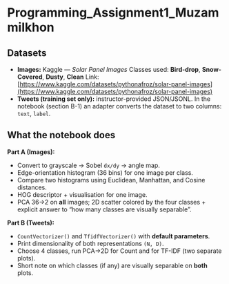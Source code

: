 # Programming_Assignment1_Muzammilkhon




## Datasets

* **Images:** Kaggle — *Solar Panel Images*
  Classes used: **Bird-drop**, **Snow-Covered**, **Dusty**, **Clean**
  Link: [https://www.kaggle.com/datasets/pythonafroz/solar-panel-images](https://www.kaggle.com/datasets/pythonafroz/solar-panel-images)
* **Tweets (training set only):** instructor-provided JSON/JSONL.
  In the notebook (section B-1) an adapter converts the dataset to two columns: `text`, `label`.

## What the notebook does

**Part A (Images):**

* Convert to grayscale → Sobel `dx/dy` → angle map.
* Edge-orientation histogram (36 bins) for one image per class.
* Compare two histograms using Euclidean, Manhattan, and Cosine distances.
* HOG descriptor + visualisation for one image.
* PCA 36→2 on **all** images; 2D scatter colored by the four classes + explicit answer to “how many classes are visually separable”.

**Part B (Tweets):**

* `CountVectorizer()` and `TfidfVectorizer()` with **default parameters**.
* Print dimensionality of both representations `(N, D)`.
* Choose 4 classes, run PCA→2D for Count and for TF-IDF (two separate plots).
* Short note on which classes (if any) are visually separable on **both** plots.

